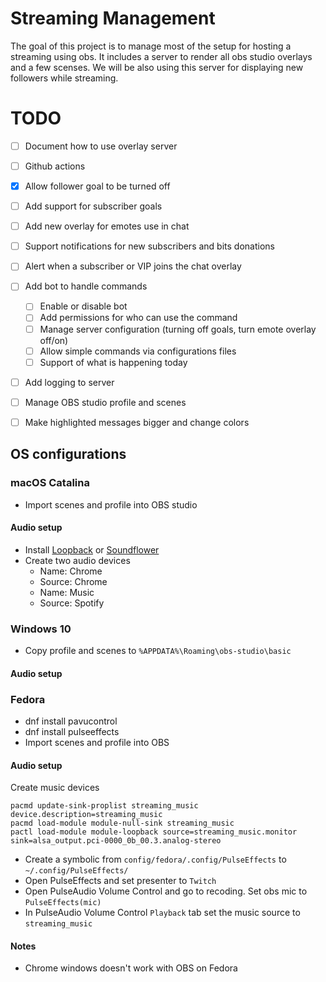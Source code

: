 # Streaming Management
The goal of this project is to manage most of the setup for hosting a streaming
using obs. It includes a server to render all obs studio overlays and a few scenses. We will be also
using this server for displaying new followers while streaming.


# TODO

- [ ] Document how to use overlay server
- [ ] Github actions
- [X] Allow follower goal to be turned off
- [ ] Add support for subscriber goals
- [ ] Add new overlay for emotes use in chat
- [ ] Support notifications for new subscribers and bits donations
- [ ] Alert when a subscriber or VIP joins the chat overlay
- [ ] Add bot to handle commands
  - [ ] Enable or disable bot
  - [ ] Add permissions for who can use the command
  - [ ] Manage server configuration (turning off goals, turn emote overlay off/on)
  - [ ] Allow simple commands via configurations files
  - [ ] Support of what is happening today
- [ ] Add logging to server
- [ ] Manage OBS studio profile and scenes
- [ ] Make highlighted messages bigger and change colors


## OS configurations
### macOS Catalina
* Import scenes and profile into OBS studio

#### Audio setup
* Install [Loopback](https://rogueamoeba.com/loopback/) or
  [Soundflower](https://github.com/mattingalls/Soundflower)
* Create two audio devices
  * Name: Chrome
  * Source: Chrome
  * Name: Music
  * Source: Spotify

### Windows 10
* Copy profile and scenes to `%APPDATA%\Roaming\obs-studio\basic`

#### Audio setup

### Fedora
* dnf install pavucontrol
* dnf install pulseeffects
* Import scenes and profile into OBS

#### Audio setup
Create music devices


```
pacmd update-sink-proplist streaming_music device.description=streaming_music
pacmd load-module module-null-sink streaming_music
pactl load-module module-loopback source=streaming_music.monitor sink=alsa_output.pci-0000_0b_00.3.analog-stereo
```

* Create a symbolic from `config/fedora/.config/PulseEffects` to `~/.config/PulseEffects/`
* Open PulseEffects and set presenter to `Twitch`
* Open PulseAudio Volume Control and go to recoding. Set obs mic to
  `PulseEffects(mic)`
* In PulseAudio Volume Control `Playback` tab set the music source to
  `streaming_music`

#### Notes
* Chrome windows doesn't work with OBS on Fedora
